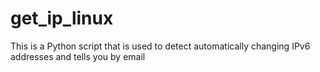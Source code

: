 # get_ip_linux
This is a Python script that is used to detect automatically changing IPv6 addresses and tells you by email
